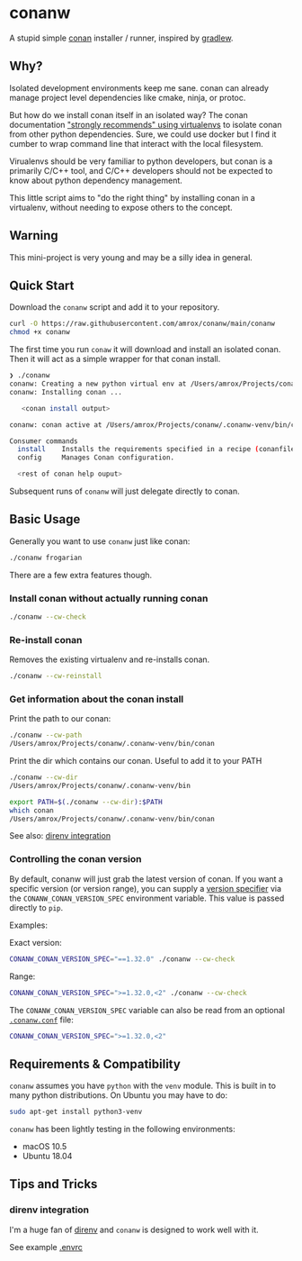 # conanw

A stupid simple [conan](https://conan.io) installer / runner, inspired by [gradlew](https://docs.gradle.org/current/userguide/gradle_wrapper.html).

## Why?

Isolated development environments keep me sane. conan can already manage project level dependencies like cmake, ninja, or protoc.

But how do we install conan itself in an isolated way? The conan documentation ["strongly recommends" using virtualenvs](https://docs.conan.io/en/latest/installation.html) to isolate conan from other python dependencies. Sure, we could use docker but I find it cumber to wrap command line that interact with the local filesystem.

Virualenvs should be very familiar to python developers, but conan is a primarily C/C++ tool, and C/C++ developers should not be expected to know about python dependency management.

This little script aims to "do the right thing" by installing conan in a virtualenv, without needing to expose others to the concept.

## Warning

This mini-project is very young and may be a silly idea in general.

## Quick Start

Download the `conanw` script and add it to your repository.

```bash
curl -O https://raw.githubusercontent.com/amrox/conanw/main/conanw 
chmod +x conanw
```

The first time you run `conaw` it will download and install an isolated conan. Then it will act as a simple wrapper for that conan install.

```bash
❯ ./conanw                                                                                                                                                                                 ~/Projects/conanw
conanw: Creating a new python virtual env at /Users/amrox/Projects/conanw/.conanw-venv
conanw: Installing conan ...

   <conan install output>

conanw: conan active at /Users/amrox/Projects/conanw/.conanw-venv/bin/conan

Consumer commands
  install    Installs the requirements specified in a recipe (conanfile.py or conanfile.txt).
  config     Manages Conan configuration.

  <rest of conan help ouput>
```

Subsequent runs of `conanw` will just delegate directly to conan.

## Basic Usage

Generally you want to use `conanw` just like conan:

```bash
./conanw frogarian
```

There are a few extra features though.

### Install conan without actually running conan

```bash
./conanw --cw-check
```

### Re-install conan

Removes the existing virtualenv and re-installs conan.

```bash
./conanw --cw-reinstall
```

### Get information about the conan install

Print the path to our conan:

```bash
./conanw --cw-path
/Users/amrox/Projects/conanw/.conanw-venv/bin/conan
```

Print the dir which contains our conan. Useful to add it to your PATH

```bash
./conanw --cw-dir
/Users/amrox/Projects/conanw/.conanw-venv/bin
```

```bash
export PATH=$(./conanw --cw-dir):$PATH
which conan
/Users/amrox/Projects/conanw/.conanw-venv/bin/conan
```

See also: [direnv integration](#direnv-integration)

### Controlling the conan version

By default, conanw will just grab the latest version of conan. If you want a specific version (or version range), you can supply a [version specifier](https://www.python.org/dev/peps/pep-0440/#version-specifiers) via the `CONANW_CONAN_VERSION_SPEC` environment variable. This value is passed directly to `pip`.

Examples:

Exact version:

```bash
CONANW_CONAN_VERSION_SPEC="==1.32.0" ./conanw --cw-check
```

Range:

```bash
CONANW_CONAN_VERSION_SPEC=">=1.32.0,<2" ./conanw --cw-check
```

The `CONANW_CONAN_VERSION_SPEC` variable can also be read from an optional [`.conanw.conf`](examples/conf/.conanw.conf) file:

```bash
CONANW_CONAN_VERSION_SPEC=">=1.32.0,<2"
```

## Requirements & Compatibility

`conanw` assumes you have `python` with the `venv` module. This is built in to many python distributions. On Ubuntu you may have to do:

```bash
sudo apt-get install python3-venv
```

`conanw` has been lightly testing in the following environments:

- macOS 10.5
- Ubuntu 18.04

## Tips and Tricks

### direnv integration

I'm a huge fan of [direnv](https://direnv.net) and `conanw` is designed to work well with it.

See example [.envrc](examples/direnv/.envrc)
